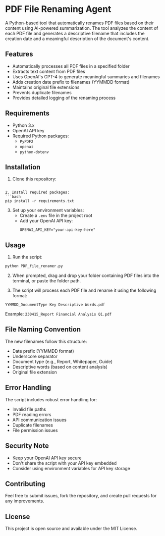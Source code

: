 # PDF File Renaming Agent

A Python-based tool that automatically renames PDF files based on their content using AI-powered summarization. The tool analyzes the content of each PDF file and generates a descriptive filename that includes the creation date and a meaningful description of the document's content.

## Features

- Automatically processes all PDF files in a specified folder
- Extracts text content from PDF files
- Uses OpenAI's GPT-4 to generate meaningful summaries and filenames
- Adds creation date prefix to filenames (YYMMDD format)
- Maintains original file extensions
- Prevents duplicate filenames
- Provides detailed logging of the renaming process

## Requirements

- Python 3.x
- OpenAI API key
- Required Python packages:
  - `PyPDF2`
  - `openai`
  - `python-dotenv`

## Installation

1. Clone this repository:
```

2. Install required packages:
```bash
pip install -r requirements.txt
```

3. Set up your environment variables:
   - Create a `.env` file in the project root
   - Add your OpenAI API key:
     ```
     OPENAI_API_KEY="your-api-key-here"
     ```

## Usage

1. Run the script:
```bash
python PDF_file_renamer.py
```

2. When prompted, drag and drop your folder containing PDF files into the terminal, or paste the folder path.

3. The script will process each PDF file and rename it using the following format:
```
YYMMDD_DocumentType Key Descriptive Words.pdf
```

Example: `230415_Report Financial Analysis Q1.pdf`

## File Naming Convention

The new filenames follow this structure:
- Date prefix (YYMMDD format)
- Underscore separator
- Document type (e.g., Report, Whitepaper, Guide)
- Descriptive words (based on content analysis)
- Original file extension

## Error Handling

The script includes robust error handling for:
- Invalid file paths
- PDF reading errors
- API communication issues
- Duplicate filenames
- File permission issues

## Security Note

- Keep your OpenAI API key secure
- Don't share the script with your API key embedded
- Consider using environment variables for API key storage

## Contributing

Feel free to submit issues, fork the repository, and create pull requests for any improvements.

## License

This project is open source and available under the MIT License.